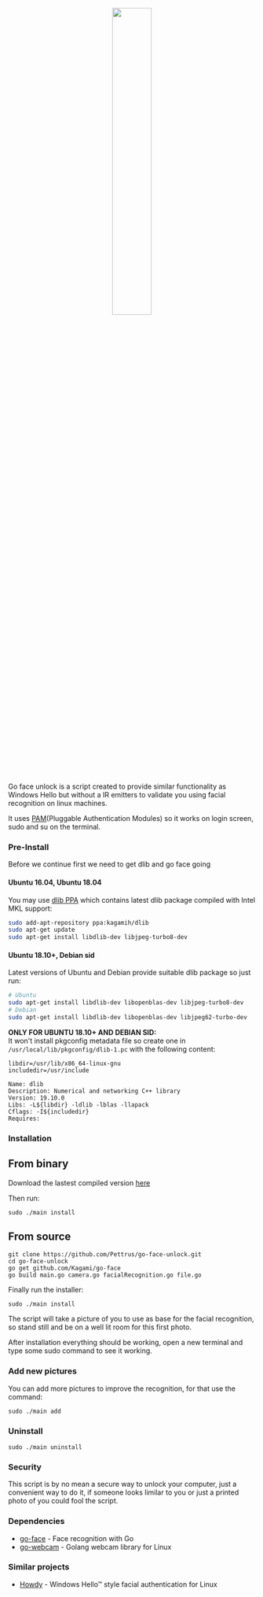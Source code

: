 <p align="center">
  <img src="https://raw.githubusercontent.com/Pettrus/go-face-unlock/master/mascot.png" width="40%">
</p>
Go face unlock is a script created to provide similar functionality as Windows Hello but without a IR emitters to validate you using facial recognition on linux machines.

It uses [PAM](https://en.wikipedia.org/wiki/Linux_PAM)(Pluggable Authentication Modules) so it works on login screen, sudo and su on the terminal.

### Pre-Install
Before we continue first we need to get dlib and go face going

#### Ubuntu 16.04, Ubuntu 18.04

You may use [dlib PPA](https://launchpad.net/~kagamih/+archive/ubuntu/dlib)
which contains latest dlib package compiled with Intel MKL support:

```bash
sudo add-apt-repository ppa:kagamih/dlib
sudo apt-get update
sudo apt-get install libdlib-dev libjpeg-turbo8-dev
```

#### Ubuntu 18.10+, Debian sid

Latest versions of Ubuntu and Debian provide suitable dlib package so just run:

```bash
# Ubuntu
sudo apt-get install libdlib-dev libopenblas-dev libjpeg-turbo8-dev
# Debian
sudo apt-get install libdlib-dev libopenblas-dev libjpeg62-turbo-dev
```

**ONLY FOR UBUNTU 18.10+ AND DEBIAN SID:**  
It won't install pkgconfig metadata file so create one in
`/usr/local/lib/pkgconfig/dlib-1.pc` with the following content:

```
libdir=/usr/lib/x86_64-linux-gnu
includedir=/usr/include

Name: dlib
Description: Numerical and networking C++ library
Version: 19.10.0
Libs: -L${libdir} -ldlib -lblas -llapack
Cflags: -I${includedir}
Requires:
```

### Installation

## From binary
Download the lastest compiled version [here](https://github.com/Pettrus/face-unlock-linux/releases)

Then run:
```
sudo ./main install
```

## From source
```
git clone https://github.com/Pettrus/go-face-unlock.git
cd go-face-unlock
go get github.com/Kagami/go-face
go build main.go camera.go facialRecognition.go file.go
```

Finally run the installer:
```
sudo ./main install
```

The script will take a picture of you to use as base for the facial recognition, so stand still and be on a well lit room for this first photo.

After installation everything should be working, open a new terminal and type some sudo command to see it working.

### Add new pictures

You can add more pictures to improve the recognition, for that use the command:
```
sudo ./main add
```

### Uninstall

```
sudo ./main uninstall
```

### Security

This script is by no mean a secure way to unlock your computer, just a convenient way to do it, if someone looks limilar to you or just a printed photo of you could fool the script.

### Dependencies
- [go-face](https://github.com/Kagami/go-face) - Face recognition with Go
- [go-webcam](https://github.com/blackjack/webcam) - Golang webcam library for Linux


### Similar projects

- [Howdy](https://github.com/boltgolt/howdy) - Windows Hello™ style facial authentication for Linux

